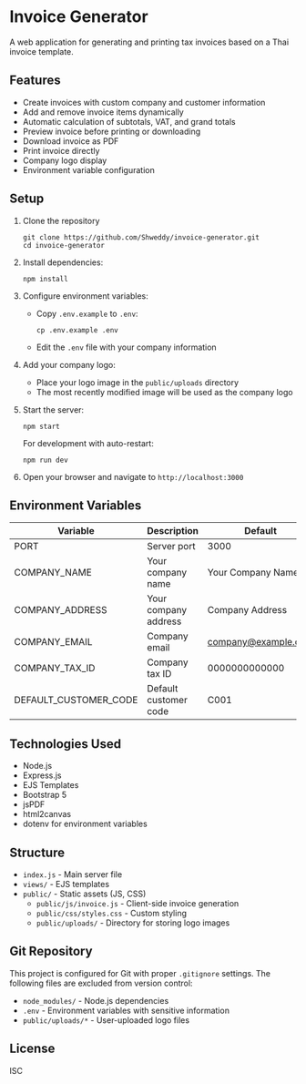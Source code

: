 # Invoice Generator

A web application for generating and printing tax invoices based on a Thai invoice template.

## Features

- Create invoices with custom company and customer information
- Add and remove invoice items dynamically
- Automatic calculation of subtotals, VAT, and grand totals
- Preview invoice before printing or downloading
- Download invoice as PDF
- Print invoice directly
- Company logo display
- Environment variable configuration

## Setup

1. Clone the repository
   ```
   git clone https://github.com/Shweddy/invoice-generator.git
   cd invoice-generator
   ```

2. Install dependencies:
   ```
   npm install
   ```

3. Configure environment variables:
   - Copy `.env.example` to `.env`:
     ```
     cp .env.example .env
     ```
   - Edit the `.env` file with your company information

4. Add your company logo:
   - Place your logo image in the `public/uploads` directory
   - The most recently modified image will be used as the company logo

5. Start the server:
   ```
   npm start
   ```
   
   For development with auto-restart:
   ```
   npm run dev
   ```

6. Open your browser and navigate to `http://localhost:3000`

## Environment Variables

| Variable | Description | Default |
|----------|-------------|---------|
| PORT | Server port | 3000 |
| COMPANY_NAME | Your company name | Your Company Name |
| COMPANY_ADDRESS | Your company address | Company Address |
| COMPANY_EMAIL | Company email | company@example.com |
| COMPANY_TAX_ID | Company tax ID | 0000000000000 |
| DEFAULT_CUSTOMER_CODE | Default customer code | C001 |

## Technologies Used

- Node.js
- Express.js
- EJS Templates
- Bootstrap 5
- jsPDF
- html2canvas
- dotenv for environment variables

## Structure

- `index.js` - Main server file
- `views/` - EJS templates
- `public/` - Static assets (JS, CSS)
  - `public/js/invoice.js` - Client-side invoice generation
  - `public/css/styles.css` - Custom styling
  - `public/uploads/` - Directory for storing logo images

## Git Repository

This project is configured for Git with proper `.gitignore` settings. The following files are excluded from version control:

- `node_modules/` - Node.js dependencies
- `.env` - Environment variables with sensitive information  
- `public/uploads/*` - User-uploaded logo files

## License

ISC
